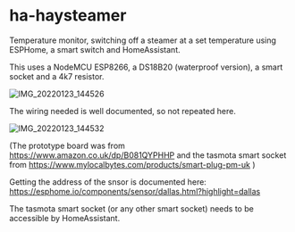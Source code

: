 # ha-haysteamer
Temperature monitor, switching off a steamer at a set temperature using ESPHome, a smart switch and HomeAssistant.

This uses a NodeMCU ESP8266, a DS18B20 (waterproof version), a smart socket and a 4k7 resistor.

![IMG_20220123_144526](https://user-images.githubusercontent.com/3117755/150775614-23b8a527-0ba9-44c2-a031-a43d625c66fd.png)


The wiring needed is well documented, so not repeated here.

![IMG_20220123_144532](https://user-images.githubusercontent.com/3117755/150775699-7420a2c5-d90e-471a-9efa-540615e5b08b.png)


(The prototype board was from https://www.amazon.co.uk/dp/B081QYPHHP and the tasmota smart socket from https://www.mylocalbytes.com/products/smart-plug-pm-uk )


Getting the address of the snsor is documented here: https://esphome.io/components/sensor/dallas.html?highlight=dallas

The tasmota smart socket (or any other smart socket) needs to be accessible by HomeAssistant.

